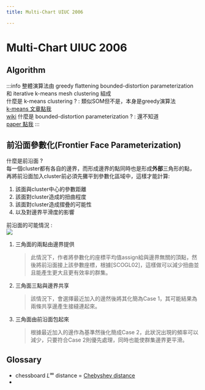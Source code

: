 ```yaml
---
title: Multi-Chart UIUC 2006

---
```


# Multi-Chart UIUC 2006

## Algorithm
:::info
整體演算法由 greedy flattening bounded-distortion parameterization 和 iterative k-means mesh clustering 組成  
什麼是 k-means clustering ? : 類似SOM但不是，本身是greedy演算法  
[k-means 文章點我](https://chih-sheng-huang821.medium.com/%E6%A9%9F%E5%99%A8%E5%AD%B8%E7%BF%92-%E9%9B%86%E7%BE%A4%E5%88%86%E6%9E%90-k-means-clustering-e608a7fe1b43)  
[wiki](https://en.wikipedia.org/wiki/K-means_clustering)
什麼是 bounded-distortion parameterization ? : 還不知道  
[paper 點我](https://igl.ethz.ch/projects/parameterization/BDPMP/sorkine02.pdf)
:::


## 前沿面參數化(Frontier Face Parameterization)
什麼是前沿面 ?  
每一個cluster都有各自的邊界，而形成邊界的點同時也是形成**外部**三角形的點，再將前沿面加入cluster前必須先攤平到參數化區域中，這樣才能計算:  
1. 該面與cluster中心的參數距離  
2. 該面對cluster造成的扭曲程度  
3. 該面對cluster造成摺疊的可能性  
4. 以及對邊界平滑度的影響  
  
前沿面的可能情況 :   
![](https://hackmd.io/_uploads/ByJU5Nr-p.png)

1. 三角面的兩點由邊界提供
    > 此情況下，作者將參數化的座標平均值assign給與邊界無關的頂點，然後將前沿面接上該參數座標，根據[SCOGL02]，這樣做可以減少扭曲並且能產生更大且更有效率的群集。  
2. 三角面三點與邊界共享
    > 該情況下，會選擇最近加入的邊然後將其化簡為Case 1，其可能結果為兩條共享邊產生接縫連起來。  
3. 三角面由前沿面包起來
    > 根據最近加入的邊作為基準然後化簡成Case 2，此狀況出現的頻率可以減少，只要符合Case 2則優先處理，同時也能使群集邊界更平滑。  


## Glossary
+ chessboard $L^\infty$ distance = [Chebyshev distance](https://zh.wikipedia.org/zh-tw/%E5%88%87%E6%AF%94%E9%9B%AA%E5%A4%AB%E8%B7%9D%E7%A6%BB)  
+ 